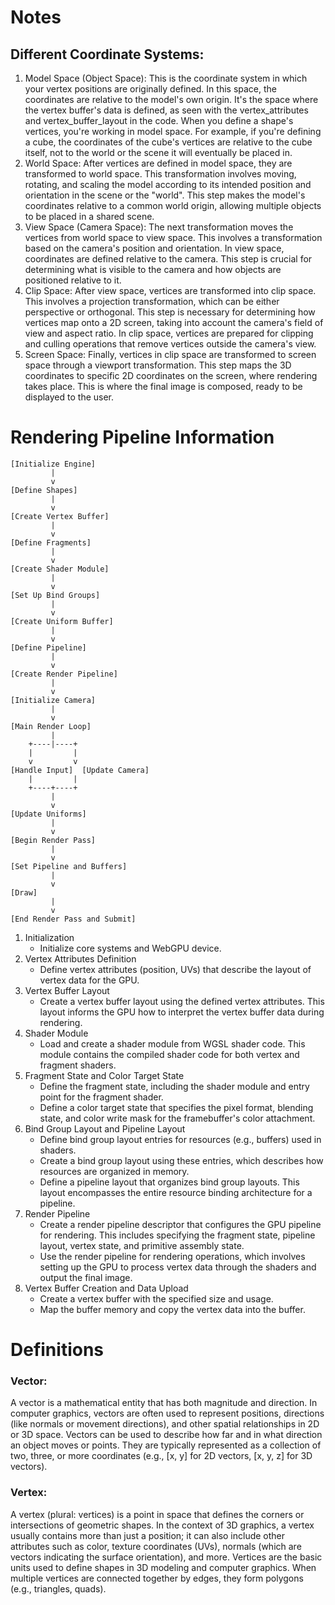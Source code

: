 # Notes

## Different Coordinate Systems:
1. Model Space (Object Space):
    This is the coordinate system in which your vertex positions are originally defined. In this space, the coordinates are relative to the model's own origin. It's the space where the vertex buffer's data is defined, as seen with the vertex_attributes and vertex_buffer_layout in the code.
    When you define a shape's vertices, you're working in model space. For example, if you're defining a cube, the coordinates of the cube's vertices are relative to the cube itself, not to the world or the scene it will eventually be placed in.
2. World Space:
    After vertices are defined in model space, they are transformed to world space. This transformation involves moving, rotating, and scaling the model according to its intended position and orientation in the scene or the "world". This step makes the model's coordinates relative to a common world origin, allowing multiple objects to be placed in a shared scene.
3. View Space (Camera Space):
    The next transformation moves the vertices from world space to view space. This involves a transformation based on the camera's position and orientation. In view space, coordinates are defined relative to the camera. This step is crucial for determining what is visible to the camera and how objects are positioned relative to it.
4. Clip Space:
    After view space, vertices are transformed into clip space. This involves a projection transformation, which can be either perspective or orthogonal. This step is necessary for determining how vertices map onto a 2D screen, taking into account the camera's field of view and aspect ratio. In clip space, vertices are prepared for clipping and culling operations that remove vertices outside the camera's view.
5. Screen Space:
    Finally, vertices in clip space are transformed to screen space through a viewport transformation. This step maps the 3D coordinates to specific 2D coordinates on the screen, where rendering takes place. This is where the final image is composed, ready to be displayed to the user.


# Rendering Pipeline Information
```
[Initialize Engine]
         |
         v
[Define Shapes]
         |
         v
[Create Vertex Buffer]
         |
         v
[Define Fragments]
         |
         v
[Create Shader Module]
         |
         v
[Set Up Bind Groups]
         |
         v
[Create Uniform Buffer]
         |
         v
[Define Pipeline]
         |
         v
[Create Render Pipeline]
         |
         v
[Initialize Camera]
         |
         v
[Main Render Loop]
         |
    +----|----+
    |         |
    v         v
[Handle Input]  [Update Camera]
    |         |
    +----+----+
         |
         v
[Update Uniforms]
         |
         v
[Begin Render Pass]
         |
         v
[Set Pipeline and Buffers]
         |
         v
[Draw]
         |
         v
[End Render Pass and Submit]
```

1. Initialization
    * Initialize core systems and WebGPU device.
2. Vertex Attributes Definition
    * Define vertex attributes (position, UVs) that describe the layout of vertex data for the GPU.
3. Vertex Buffer Layout
    * Create a vertex buffer layout using the defined vertex attributes. This layout informs the GPU how to interpret the vertex buffer data during rendering.
4. Shader Module
    * Load and create a shader module from WGSL shader code. This module contains the compiled shader code for both vertex and fragment shaders.
5. Fragment State and Color Target State
    * Define the fragment state, including the shader module and entry point for the fragment shader.
    * Define a color target state that specifies the pixel format, blending state, and color write mask for the framebuffer's color attachment.
6. Bind Group Layout and Pipeline Layout
    * Define bind group layout entries for resources (e.g., buffers) used in shaders.
    * Create a bind group layout using these entries, which describes how resources are organized in memory.
    * Define a pipeline layout that organizes bind group layouts. This layout encompasses the entire resource binding architecture for a pipeline.
7. Render Pipeline
    * Create a render pipeline descriptor that configures the GPU pipeline for rendering. This includes specifying the fragment state, pipeline layout, vertex state, and primitive assembly state.
    * Use the render pipeline for rendering operations, which involves setting up the GPU to process vertex data through the shaders and output the final image.
8. Vertex Buffer Creation and Data Upload
    * Create a vertex buffer with the specified size and usage.
    * Map the buffer memory and copy the vertex data into the buffer.


# Definitions

### Vector: 
A vector is a mathematical entity that has both magnitude and direction. In computer graphics, vectors are often used to represent positions, directions (like normals or movement directions), and other spatial relationships in 2D or 3D space. Vectors can be used to describe how far and in what direction an object moves or points. They are typically represented as a collection of two, three, or more coordinates (e.g., [x, y] for 2D vectors, [x, y, z] for 3D vectors).

### Vertex: 
A vertex (plural: vertices) is a point in space that defines the corners or intersections of geometric shapes. In the context of 3D graphics, a vertex usually contains more than just a position; it can also include other attributes such as color, texture coordinates (UVs), normals (which are vectors indicating the surface orientation), and more. Vertices are the basic units used to define shapes in 3D modeling and computer graphics. When multiple vertices are connected together by edges, they form polygons (e.g., triangles, quads).